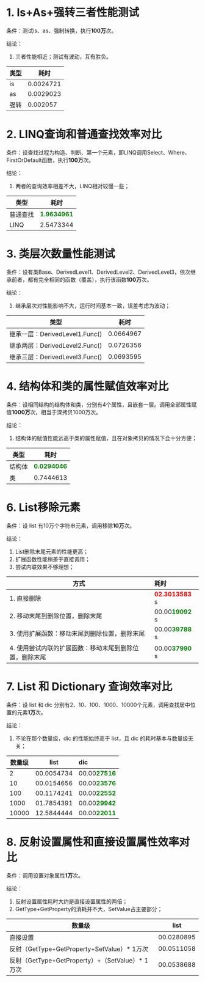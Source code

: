 # 1. Is+As+强转三者性能测试

条件：测试is、as、强制转换，执行**100万**次。

结论：

1. 三者性能相近；测试有波动，互有胜负。

| 类型 | 耗时      |
| ---- | --------- |
| is   | 0.0024721 |
| as   | 0.0029023 |
| 强转 | 0.002057  |



# 2. LINQ查询和普通查找效率对比

条件：设查找过程为构造、判断、第一个元素，即LINQ调用Select、Where、FirstOrDefault函数，执行**100万**次。

结论：

1. 两者的查询效率相差不大，LINQ相对较慢一些；

| 类型     | 耗时                                     |
| -------- | ---------------------------------------- |
| 普通查找 | <font color="green">**1.9634961**</font> |
| LINQ     | 2.5473344                                |



# 3. 类层次数量性能测试

条件：设有类Base、DerivedLevel1、DerivedLevel2、DerivedLevel3，依次继承前者，都有完全相同的函数（覆盖），执行该函数**100万**次。

结论：

1. 继承层次对性能影响不大，运行时间基本一致，误差考虑为波动；

| 类型                           | 耗时      |
| ------------------------------ | --------- |
| 继承一层：DerivedLevel1.Func() | 0.0664967 |
| 继承两层：DerivedLevel2.Func() | 0.0726356 |
| 继承三层：DerivedLevel3.Func() | 0.0693595 |



# 4. 结构体和类的属性赋值效率对比

条件：设相同结构的结构体和类，分别有4个属性，且嵌套一层。调用全部属性赋值**1000万**次，相当于深拷贝1000万次。

结论：

1. 结构体的赋值性能远高于类的属性赋值，且在对象拷贝的情况下会十分方便；

| 类型   | 耗时                                     |
| ------ | ---------------------------------------- |
| 结构体 | <font color="green">**0.0294046**</font> |
| 类     | 0.7444613                                |



# 6. List移除元素

条件：设 list 有10万个字符串元素，调用移除**10万**次。

结论：

1. List<T>删除末尾元素的性能更高；
2. 扩展函数性能稍差于直接调用；
3. 尝试内联效果不够理想；

| 方式                                                    | 耗时                                        |
| ------------------------------------------------------- | :------------------------------------------ |
| 1. 直接删除                                             | <font color="red">**02.3013583**</font> s   |
| 2. 移动末尾到删除位置，删除末尾                         | 00.00<font color="green">**19092**</font> s |
| 3. 使用扩展函数：移动末尾到删除位置，删除末尾           | 00.00<font color="green">**39788**</font> s |
| 4. 使用尝试内联的扩展函数：移动末尾到删除位置，删除末尾 | 00.00<font color="green">**37990**</font> s |



# 7. List 和 Dictionary 查询效率对比

条件：设 list 和 dic 分别有2、10、100、1000、10000个元素，调用查找居中位置的元素**1万**次。

结论：

1. 不论在那个数量级，dic 的性能始终高于 list，且 dic 的耗时基本与数量级无关；

| 数量级 | list       | dic                                       |
| ------ | ---------- | :---------------------------------------- |
| 2      | 00.0054734 | 00.00<font color="green">**27516**</font> |
| 10     | 00.0154656 | 00.00<font color="green">**23576**</font> |
| 100    | 00.1174241 | 00.00<font color="green">**22552**</font> |
| 1000   | 01.7854391 | 00.00<font color="green">**29942**</font> |
| 10000  | 12.5844444 | 00.00<font color="green">**22011**</font> |



# 8. 反射设置属性和直接设置属性效率对比

条件：调用设置对象属性**1万**次。

结论：

1. 反射设置属性耗时大约是直接设置属性的两倍；
2. GetType+GetProperty的消耗并不大，SetValue占主要部分；

| 数量级                                          | list       |
| ----------------------------------------------- | ---------- |
| 直接设置                                        | 00.0280895 |
| 反射（GetType+GetProperty+SetValue）* 1万次     | 00.0511058 |
| 反射（GetType+GetProperty）+（SetValue）* 1万次 | 00.0538688 |

